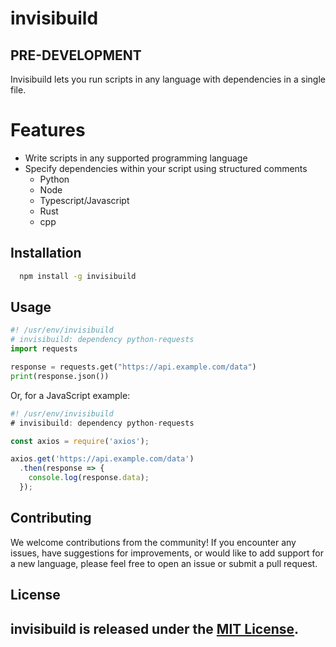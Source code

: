 # invisibuild

## PRE-DEVELOPMENT

Invisibuild lets you run scripts in any language with dependencies in a single file.

# Features

- Write scripts in any supported programming language
- Specify dependencies within your script using structured comments
  - Python
  - Node
  - Typescript/Javascript
  - Rust
  - cpp

## Installation

   ```bash
     npm install -g invisibuild
   ```

## Usage

   ```python
   #! /usr/env/invisibuild
   # invisibuild: dependency python-requests
   import requests

   response = requests.get("https://api.example.com/data")
   print(response.json())
   ```

   Or, for a JavaScript example:

   ```javascript
   #! /usr/env/invisibuild
   # invisibuild: dependency python-requests

   const axios = require('axios');

   axios.get('https://api.example.com/data')
     .then(response => {
       console.log(response.data);
     });
   ```

## Contributing

We welcome contributions from the community! If you encounter any issues, have suggestions for improvements, or would like to add support for a new language, please feel free to open an issue or submit a pull request.

## License

invisibuild is released under the [MIT License](https://opensource.org/licenses/MIT).
---
